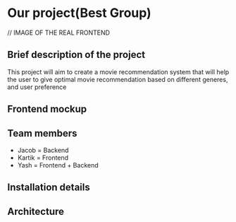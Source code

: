 # Our project(Best Group)
// IMAGE OF THE REAL FRONTEND
## Brief description of the project
This project will aim to create a movie recommendation system that will help the user to give optimal movie recommendation based on different generes, and user preference
## Frontend mockup
## Team members
- Jacob = Backend
- Kartik = Frontend
- Yash = Frontend + Backend
## Installation details
## Architecture
